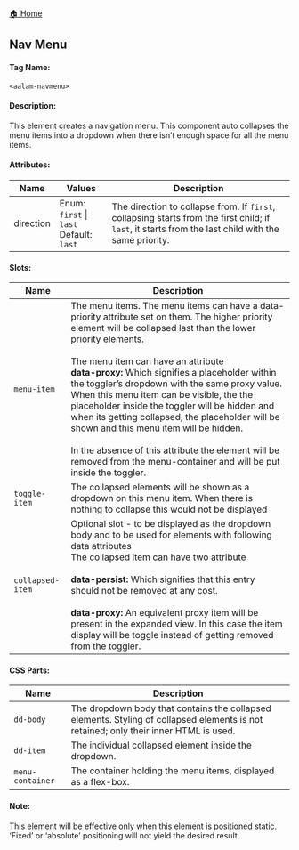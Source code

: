 [🏠 Home](README.md)

## Nav Menu
#### Tag Name:

`<aalam-navmenu>`

#### Description:

This element creates a navigation menu. This component auto collapses the menu items into a dropdown when there isn’t enough space for all the menu items.

#### Attributes:
| Name      | Values                  | Description                                                                                      |
|-----------|-------------------------|--------------------------------------------------------------------------------------------------|
| direction | Enum: `first` \| `last` <br>Default: `last` | The direction to collapse from. If `first`, collapsing starts from the first child; if `last`, it starts from the last child with the same priority. |

#### Slots:
| Name           | Description                                                                                                                                                                                                                                                                                                                                                              |
|----------------|--------------------------------------------------------------------------------------------------------------------------------------------------------------------------------------------------------------------------------------------------------------------------------------------------------------------------------------------------------------------------|
| `menu-item`      | The menu items. The menu items can have a data-priority attribute set on them. The higher priority element will be collapsed last than the lower priority elements.<br><br>The menu item can have an attribute<br>**data-proxy:** Which signifies a placeholder within the toggler’s dropdown with the same proxy value. When this menu item can be visible, the the placeholder inside the toggler will be hidden and when its getting collapsed, the placeholder will be shown and this menu item will be hidden.<br><br>In the absence of this attribute the element will be removed from the menu-container and will be put inside the toggler. |
| `toggle-item`    | The collapsed elements will be shown as a dropdown on this menu item. When there is nothing to collapse this would not be displayed                                                                                                                                                                                                                                                          |
| `collapsed-item` |Optional slot - to be displayed as the dropdown body and to be used for elements with following data attributes<br>The collapsed item can have two attribute<br><br>**data-persist:** Which signifies that this entry should not be removed at any cost.<br><br>**data-proxy:** An equivalent proxy item will be present in the expanded view. In this case the item display will be toggle instead of getting removed from the toggler.                                                                                                                    |

#### CSS Parts:
| Name           | Description                                                                                                                                      |
|----------------|--------------------------------------------------------------------------------------------------------------------------------------------------|
| `dd-body`        | The dropdown body that contains the collapsed elements. Styling of collapsed elements is not retained; only their inner HTML is used.          |
| `dd-item`        | The individual collapsed element inside the dropdown.                                                                                           |
| `menu-container` | The container holding the menu items, displayed as a flex-box.                                                                                  |

#### Note:

This element will be effective only when this element is positioned static. ‘Fixed’ or ‘absolute’ positioning will not yield the desired result.
